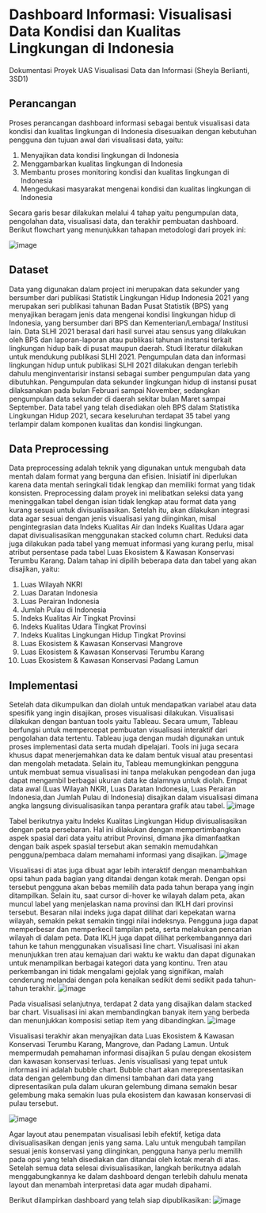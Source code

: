 # Dashboard Informasi: Visualisasi Data Kondisi dan Kualitas Lingkungan di Indonesia
Dokumentasi Proyek UAS Visualisasi Data dan Informasi
(Sheyla Berlianti, 3SD1)

## Perancangan
Proses perancangan dashboard informasi sebagai bentuk visualisasi data kondisi dan kualitas lingkungan di Indonesia disesuaikan dengan kebutuhan pengguna dan tujuan awal dari visualisasi data, yaitu:
1.	Menyajikan data kondisi lingkungan di Indonesia 
2.	Menggambarkan kualitas lingkungan di Indonesia 
3.	Membantu proses monitoring kondisi dan kualitas lingkungan di Indonesia 
4.	Mengedukasi masyarakat mengenai kondisi dan kualitas lingkungan di Indonesia

Secara garis besar dilakukan melalui 4 tahap yaitu pengumpulan data, pengolahan data, visualisasi data, dan terakhir pembuatan dashboard. Berikut flowchart yang menunjukkan tahapan metodologi dari proyek ini:

![image](https://user-images.githubusercontent.com/107903297/174719591-962c1104-48c9-44a0-b6fa-38a7e44e0759.png)

## Dataset
Data yang digunakan dalam project ini merupakan data sekunder yang bersumber dari publikasi Statistik Lingkungan Hidup Indonesia 2021 yang merupakan seri publikasi tahunan Badan Pusat Statistik (BPS) yang menyajikan beragam jenis data mengenai kondisi lingkungan hidup di Indonesia, yang bersumber dari BPS dan Kementerian/Lembaga/ Institusi lain. 
Data SLHI 2021 berasal dari hasil survei atau sensus yang dilakukan oleh BPS dan laporan-laporan atau publikasi tahunan instansi terkait lingkungan hidup baik di pusat maupun daerah. Studi literatur dilakukan untuk mendukung publikasi SLHI 2021. Pengumpulan data dan informasi lingkungan hidup untuk publikasi SLHI 2021 dilakukan dengan terlebih dahulu menginventarisir instansi sebagai sumber pengumpulan data yang dibutuhkan. Pengumpulan data sekunder lingkungan hidup di instansi pusat dilaksanakan pada bulan Februari sampai November, sedangkan pengumpulan data sekunder di daerah sekitar bulan Maret sampai September.
Data tabel yang telah disediakan oleh BPS dalam Statistika Lingkungan Hidup 2021, secara keseluruhan terdapat 35 tabel yang terlampir dalam komponen kualitas dan kondisi lingkungan. 

## Data Preprocessing
Data preprocessing adalah teknik yang digunakan untuk mengubah data mentah dalam format yang berguna dan efisien. Inisiatif ini diperlukan karena data mentah seringkali tidak lengkap dan memiliki format yang tidak konsisten. Preprocessing dalam proyek ini melibatkan seleksi data yang meninggalkan tabel dengan isian tidak lengkap atau format data yang kurang sesuai untuk divisualisasikan. Setelah itu, akan dilakukan integrasi data agar sesuai dengan jenis visualisasi yang diinginkan, misal pengintegrasian data Indeks Kualitas Air dan Indeks Kualitas Udara agar dapat divisualisasikan menggunakan stacked column chart. Reduksi data juga dilakukan pada tabel yang memuat informasi yang kurang perlu, misal atribut persentase pada tabel Luas Ekosistem & Kawasan Konservasi Terumbu Karang.
Dalam tahap ini dipilih beberapa data dan tabel yang akan disajikan, yaitu:
1.	Luas Wilayah NKRI
2.	Luas Daratan Indonesia
3.	Luas Perairan Indonesia
4.	Jumlah Pulau di Indonesia
5.	Indeks Kualitas Air Tingkat Provinsi
6.	Indeks Kualitas Udara Tingkat Provinsi
7.	Indeks Kualitas Lingkungan Hidup Tingkat Provinsi
8.	Luas Ekosistem & Kawasan Konservasi Mangrove
9.	Luas Ekosistem & Kawasan Konservasi Terumbu Karang
10.	Luas Ekosistem & Kawasan Konservasi Padang Lamun

## Implementasi
Setelah data dikumpulkan dan diolah untuk mendapatkan variabel atau data spesifik yang ingin disajikan, proses visualisasi dilakukan. Visualisasi dilakukan dengan bantuan tools yaitu Tableau. Secara umum, Tableau berfungsi untuk mempercepat pembuatan visualisasi interaktif dari pengolahan data tertentu. Tableau juga dengan mudah digunakan untuk proses implementasi data serta mudah dipelajari. Tools ini juga secara khusus dapat menerjemahkan data ke dalam bentuk visual atau presentasi dan mengolah metadata. Selain itu, Tableau memungkinkan pengguna untuk membuat semua visualisasi ini tanpa melakukan pengodean dan juga dapat mengambil berbagai ukuran data ke dalamnya untuk diolah.
Empat data awal (Luas Wilayah NKRI, Luas Daratan Indonesia, Luas Perairan Indonesia,dan Jumlah Pulau di Indonesia) disajikan dalam visualisasi dimana angka langsung divisualisasikan tanpa perantara grafik atau tabel.
![image](https://user-images.githubusercontent.com/107903297/174720063-4ac70f2c-322c-4fd1-8e65-3f36f91e33a9.png)

Tabel berikutnya yaitu Indeks Kualitas Lingkungan Hidup divisualisasikan dengan peta persebaran. Hal ini dilakukan dengan mempertimbangkan aspek spasial dari data yaitu atribut Provinsi, dimana jika dimanfaatkan dengan baik aspek spasial tersebut akan semakin memudahkan pengguna/pembaca dalam memahami informasi yang disajikan.
 ![image](https://user-images.githubusercontent.com/107903297/174720090-70ed0c44-a23d-4b69-bf3d-26658a225053.png)

Visualisasi di atas juga dibuat agar lebih interaktif dengan menambahkan opsi tahun pada bagian yang ditandai dengan kotak merah. Dengan opsi tersebut pengguna akan bebas memilih data pada tahun berapa yang ingin ditampilkan. Selain itu, saat cursor di-hover ke wilayah dalam peta, akan muncul label yang menjelaskan nama provinsi dan IKLH dari provinsi tersebut. Besaran nilai indeks juga dapat dilihat dari kepekatan warna wilayah, semakin pekat semakin tinggi nilai indeksnya. Pengguna juga dapat memperbesar dan memperkecil tampilan peta, serta melakukan pencarian wilayah di dalam peta.
Data IKLH juga dapat dilihat perkembangannya dari tahun ke tahun menggunakan visualisasi line chart. Visualisasi ini akan menunjukkan tren atau kemajuan dari waktu ke waktu dan dapat digunakan untuk menampilkan berbagai kategori data yang kontinu. Tren atau perkembangan ini tidak mengalami gejolak yang signifikan, malah cenderung melandai dengan pola kenaikan sedikit demi sedikit pada tahun-tahun terakhir.
![image](https://user-images.githubusercontent.com/107903297/174720116-8664cd09-919d-48fe-a6f0-d7a16d36ce6e.png)

Pada visualisasi selanjutnya, terdapat 2 data yang disajikan dalam stacked bar chart. Visualisasi ini akan membandingkan banyak item yang berbeda dan menunjukkan komposisi setiap item yang dibandingkan.
![image](https://user-images.githubusercontent.com/107903297/174720618-1a7c4fd8-2ed8-4383-9c33-6f146a5eb138.png)

Visualisasi terakhir akan menyajikan data Luas Ekosistem & Kawasan Konservasi Terumbu Karang, Mangrove, dan Padang Lamun. Untuk mempermudah pemahaman informasi disajikan 5 pulau dengan ekosistem dan kawasan konservasi terluas. Jenis visualisasi yang tepat untuk informasi ini adalah bubble chart. Bubble chart akan merepresentasikan data dengan gelembung dan dimensi tambahan dari data yang dipresentasikan pula dalam ukuran gelembung dimana semakin besar gelembung maka semakin luas pula ekosistem dan kawasan konservasi di pulau tersebut.

![image](https://user-images.githubusercontent.com/107903297/174720685-82a21e04-279a-461d-be2e-458e243af797.png)

Agar layout atau penempatan visualisasi lebih efektif, ketiga data divisualisasikan dengan jenis yang sama. Lalu untuk mengubah tampilan sesuai jenis konservasi yang diinginkan, pengguna hanya perlu memilih pada opsi yang telah disediakan dan ditandai oleh kotak merah di atas.
Setelah semua data selesai divisualisasikan, langkah berikutnya adalah menggabungkannya ke dalam dashboard dengan terlebih dahulu menata layout dan menambah interpretasi data agar mudah dipahami. 

Berikut dilampirkan dashboard yang telah siap dipublikasikan:
![image](https://user-images.githubusercontent.com/107903297/174720779-612a364f-d32f-4648-b02a-d86a0320f88d.png)
